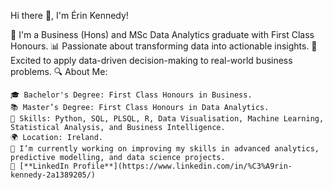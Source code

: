 Hi there 👋, I'm Érin Kennedy!

🌟 I'm a Business (Hons) and MSc Data Analytics graduate with First Class Honours.
📊 Passionate about transforming data into actionable insights.
🚀 Excited to apply data-driven decision-making to real-world business problems.
🔍 About Me:

    🎓 Bachelor's Degree: First Class Honours in Business.
    📚 Master’s Degree: First Class Honours in Data Analytics.
    💼 Skills: Python, SQL, PLSQL, R, Data Visualisation, Machine Learning, Statistical Analysis, and Business Intelligence.
    🌍 Location: Ireland.
    🌱 I’m currently working on improving my skills in advanced analytics, predictive modelling, and data science projects.
    🔗 [**LinkedIn Profile**](https://www.linkedin.com/in/%C3%A9rin-kennedy-2a1389205/)


<!---
erinkennedy-ek/erinkennedy-ek is a ✨ special ✨ repository because its `README.md` (this file) appears on your GitHub profile.
You can click the Preview link to take a look at your changes.
--->
